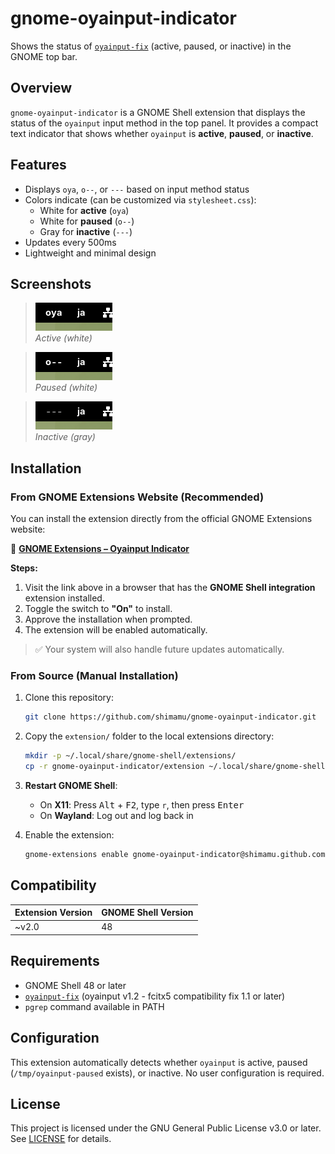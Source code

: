 # gnome-oyainput-indicator
Shows the status of [`oyainput-fix`](https://github.com/shimamu/oyainput-fcitx5-fix) (active, paused, or inactive) in the GNOME top bar.

## Overview

`gnome-oyainput-indicator` is a GNOME Shell extension that displays the status of the `oyainput` input method in the top panel. It provides a compact text indicator that shows whether `oyainput` is **active**, **paused**, or **inactive**.

## Features

- Displays `oya`, `o--`, or `---` based on input method status
- Colors indicate (can be customized via `stylesheet.css`):
  - White for **active** (`oya`)
  - White for **paused** (`o--`)
  - Gray for **inactive** (`---`)
- Updates every 500ms
- Lightweight and minimal design

## Screenshots

> ![screenshot](assets/screenshot-active.png)  
*Active (white)*

> ![screenshot](assets/screenshot-paused.png)  
*Paused (white)*

> ![screenshot](assets/screenshot-inactive.png)  
*Inactive (gray)*

## Installation

### From GNOME Extensions Website (Recommended)

You can install the extension directly from the official GNOME Extensions website:

🔗 **[GNOME Extensions – Oyainput Indicator](https://extensions.gnome.org/extension/8248/oyainput-indicator/)**

**Steps:**

1. Visit the link above in a browser that has the **GNOME Shell integration** extension installed.
2. Toggle the switch to **"On"** to install.
3. Approve the installation when prompted.
4. The extension will be enabled automatically.

> ✅ Your system will also handle future updates automatically.

### From Source (Manual Installation)

1. Clone this repository:

    ```bash
    git clone https://github.com/shimamu/gnome-oyainput-indicator.git
    ```

2. Copy the `extension/` folder to the local extensions directory:

    ```bash
    mkdir -p ~/.local/share/gnome-shell/extensions/
    cp -r gnome-oyainput-indicator/extension ~/.local/share/gnome-shell/extensions/gnome-oyainput-indicator@shimamu.github.com/
    ```

3. **Restart GNOME Shell**:
    - On **X11**: Press <kbd>Alt</kbd> + <kbd>F2</kbd>, type `r`, then press <kbd>Enter</kbd>
    - On **Wayland**: Log out and log back in

4. Enable the extension:

    ```bash
    gnome-extensions enable gnome-oyainput-indicator@shimamu.github.com
    ```

## Compatibility

| Extension Version | GNOME Shell Version |
|-------------------|---------------------|
| ~v2.0             | 48                  |

## Requirements

- GNOME Shell 48 or later
- [`oyainput-fix`](https://github.com/shimamu/oyainput-fcitx5-fix) (oyainput v1.2 - fcitx5 compatibility fix 1.1 or later)
- `pgrep` command available in PATH

## Configuration

This extension automatically detects whether `oyainput` is active, paused (`/tmp/oyainput-paused` exists), or inactive. No user configuration is required.

## License

This project is licensed under the GNU General Public License v3.0 or later. See [LICENSE](LICENSE) for details.

